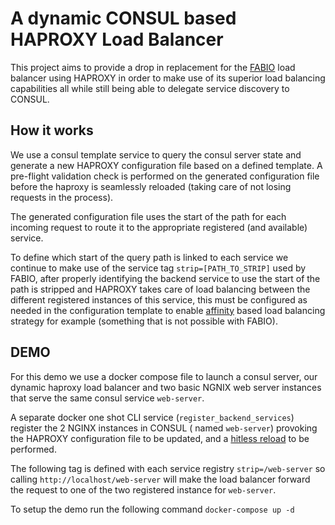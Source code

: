 # A dynamic CONSUL based HAPROXY Load Balancer

This project aims to provide a drop in replacement for the [FABIO](https://github.com/fabiolb/fabio) load balancer using
HAPROXY in order to make use of its superior load balancing capabilities all while still being able to delegate service
discovery to CONSUL.

## How it works

We use a consul template service to query the consul server state and generate a new HAPROXY configuration file based on
a defined template. A pre-flight validation check is performed on the generated configuration file before the haproxy is
seamlessly reloaded (taking care of not losing requests in the process).

The generated configuration file uses the start of the path for each incoming request to route it to the appropriate
registered (and available) service.

To define which start of the query path is linked to each service we continue to make use of the service
tag `strip=[PATH_TO_STRIP]` used by FABIO, after properly identifying the backend service to use the start of the path
is stripped and HAPROXY takes care of load balancing between the different registered instances of this service, this
must be configured as needed in the configuration template to enable [affinity](https://www.haproxy.com/blog/load-balancing-affinity-persistence-sticky-sessions-what-you-need-to-know/) based load balancing strategy for example (something that is not possible with FABIO).

## DEMO

For this demo we use a docker compose file to launch a consul server, our dynamic haproxy load balancer and two basic
NGNIX web server instances that serve the same consul service `web-server`.

A separate docker one shot CLI service (`register_backend_services`) register the 2 NGINX instances in CONSUL (
named `web-server`) provoking the HAPROXY configuration file to be updated, and
a [hitless reload](https://www.haproxy.com/blog/truly-seamless-reloads-with-haproxy-no-more-hacks/) to be performed.

The following tag is defined with each service registry `strip=/web-server` so calling `http://localhost/web-server`
will make the load balancer forward the request to one of the two registered instance for `web-server`.

To setup the demo run the following command `docker-compose up -d`